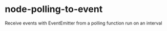# node-polling-to-event
Receive events with EventEmitter from a polling function run on an interval
